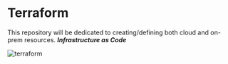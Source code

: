 # Terraform

This repository will be dedicated to creating/defining both cloud and on-prem resources.  ***Infrastructure as Code***






![terraform](https://user-images.githubusercontent.com/91057035/195452928-d07c29bd-bf25-4043-a82d-8824f5da0644.jpg)

